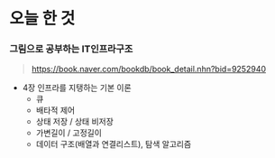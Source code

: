 # 오늘 한 것 

### 그림으로 공부하는 IT인프라구조
> https://book.naver.com/bookdb/book_detail.nhn?bid=9252940

- 4장 인프라를 지탱하는 기본 이론
    - 큐
    - 배타적 제어
    - 상태 저장 / 상태 비저장
    - 가변길이 / 고정길이
    - 데이터 구조(배열과 연결리스트), 탐색 알고리즘




